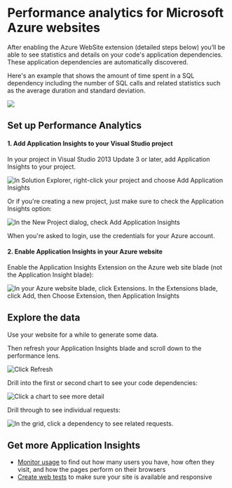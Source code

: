 <properties 
	pageTitle="How to use end user analytics" 
	description="End user analytics for Microsoft Azure websites." 
	services="application-insights" 
	authors="alancameronwills" 
	manager="kamrani"/>

<tags 
	ms.service="application-insights" 
	ms.workload="tbd" 
	ms.tgt_pltfrm="ibiza" 
	ms.devlang="na" 
	ms.topic="article" 
	ms.date="2015-01-09" 
	ms.author="awills"/>

# Performance analytics for Microsoft Azure websites

After enabling the Azure WebSite extension (detailed steps below) you’ll be able to see statistics and details on your code's application dependencies.  These application dependencies are automatically discovered. 

Here's an example that shows the amount of time spent in a SQL dependency including the number of SQL calls and related statistics such as the average duration and standard deviation. 

![](./media/insights-perf-analytics/01-example.png) 



## Set up Performance Analytics

#### 1. Add Application Insights to your Visual Studio project

In your project in Visual Studio 2013 Update 3 or later, add Application Insights to your project.

![In Solution Explorer, right-click your project and choose Add Application Insights](./media/insights-perf-analytics/03-add.png)

Or if you're creating a new project, just make sure to check the Application Insights option:

![In the New Project dialog, check Add Application Insights](./media/insights-perf-analytics/04-new.png)


When you're asked to login, use the credentials for your Azure account.

#### 2. Enable Application Insights in your Azure website

Enable the Application Insights Extension on the Azure web site blade (not the Application Insight blade):

![In your Azure website blade, click Extensions. In the Extensions blade, click Add, then Choose Extension, then Application Insights](./media/insights-perf-analytics/05-extend.png)

## Explore the data

Use your website for a while to generate some data.

Then refresh your Application Insights blade and scroll down to the performance lens.

![Click Refresh](./media/insights-perf-analytics/06-overview.png)

Drill into the first or second chart to see your code dependencies:

![Click a chart to see more detail](./media/insights-perf-analytics/07-dependency.png)

Drill through to see individual requests:

![In the grid, click a dependency to see related requests.](./media/insights-perf-analytics/08-requests.png)

## Get more Application Insights

* [Monitor usage][azure-usage] to find out how many users you have, how often they visit, and how the pages perform on their browsers
* [Create web tests][azure-availability] to make sure your site is available and responsive

[azure-usage]: ../insights-usage-analytics/
[azure-availability]: ../insights-create-web-tests/
